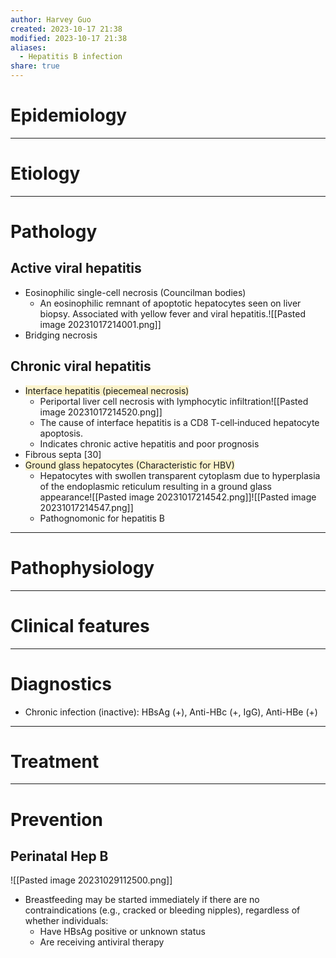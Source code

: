 ```yaml
---
author: Harvey Guo
created: 2023-10-17 21:38
modified: 2023-10-17 21:38
aliases:
  - Hepatitis B infection
share: true
---
```

# Epidemiology


---
# Etiology


---
# Pathology
## Active viral hepatitis
- Eosinophilic single-cell necrosis (Councilman bodies) 
	- An eosinophilic remnant of apoptotic hepatocytes seen on liver biopsy. Associated with yellow fever and viral hepatitis.![[Pasted image 20231017214001.png]]
- Bridging necrosis
## Chronic viral hepatitis
- <span style="background:rgba(240, 200, 0, 0.2)">Interface hepatitis (piecemeal necrosis) </span>
	- Periportal liver cell necrosis with lymphocytic infiltration![[Pasted image 20231017214520.png]]
	- The cause of interface hepatitis is a CD8 T-cell‑induced hepatocyte apoptosis.
	- Indicates chronic active hepatitis and poor prognosis
- Fibrous septa   [30]
- <span style="background:rgba(240, 200, 0, 0.2)">Ground glass hepatocytes (Characteristic for HBV)</span>
	- Hepatocytes with swollen transparent cytoplasm due to hyperplasia of the endoplasmic reticulum resulting in a ground glass appearance![[Pasted image 20231017214542.png]]![[Pasted image 20231017214547.png]]
	- Pathognomonic for hepatitis B

---
# Pathophysiology


---
# Clinical features


---
# Diagnostics
- Chronic infection (inactive): HBsAg (+), Anti-HBc (+, IgG), Anti-HBe (+)

---
# Treatment


---
# Prevention
## Perinatal Hep B
![[Pasted image 20231029112500.png]]
- Breastfeeding may be started immediately if there are no contraindications (e.g., cracked or bleeding nipples), regardless of whether individuals:
	- Have HBsAg positive or unknown status
	- Are receiving antiviral therapy